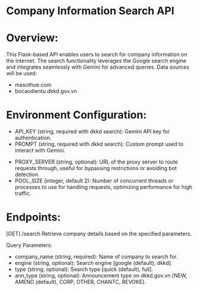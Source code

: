 # Company Information Search API

# Overview:
This Flask-based API enables users to search for company information on the internet. The search functionality leverages the Google search engine and integrates seamlessly with Gemini for advanced queries. Data sources will be used:
- masothue.com
- bocaodientu.dkkd.gov.vn

# Environment Configuration:
- API_KEY (string, required with dkkd search): Gemini API key for authentication.
- PROMPT (string, required with dkkd search): Custom prompt used to interact with Gemini.
<!-- - PROXIES (string, optional): Comma-separated list of proxy URLs to use for searching with Google, to prevent bot detection errors. -->
- PROXY_SERVER (string, optional): URL of the proxy server to route requests through, useful for bypassing restrictions or avoiding bot detection.
- POOL_SIZE (integer, default 2): Number of concurrent threads or processes to use for handling requests, optimizing performance for high traffic.

# Endpoints:
[GET] /search
Retrieve company details based on the specified parameters.

Query Parameters:
- company_name (string, required): Name of company to search for.
- engine (string, optional): Search engine [google (default), dkkd].
- type (string, optional): Search type [quick (default), full].
- ann_type (string, optional): Announcement type on dkkd.gov.vn [NEW, AMEND (default), CORP, OTHER, CHANTC, REVOKE].